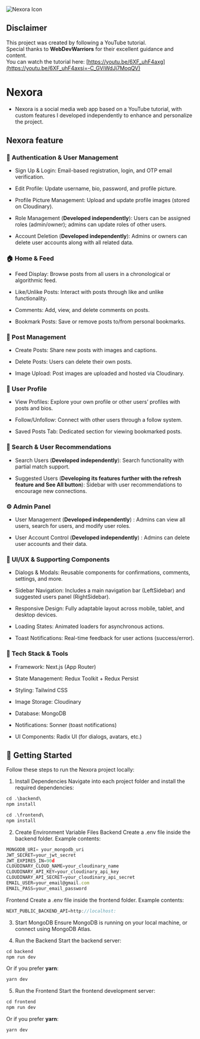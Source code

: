 ﻿![Nexora Icon](https://github.com/user-attachments/assets/f61e1107-b915-4a69-b6e2-4bc78cea7ade)

## Disclaimer

This project was created by following a YouTube tutorial.  
Special thanks to **WebDevWarriors** for their excellent guidance and content.  
You can watch the tutorial here: [https://youtu.be/6XF_uhF4axg](https://youtu.be/6XF_uhF4axsi=-C_GViWdJj7MoqQV)

# Nexora

- Nexora is a social media web app based on a YouTube tutorial, with custom features I developed independently to enhance and personalize the project.

## Nexora feature

### 🔐 Authentication & User Management

- Sign Up & Login: Email-based registration, login, and OTP email verification.

- Edit Profile: Update username, bio, password, and profile picture.

- Profile Picture Management: Upload and update profile images (stored on Cloudinary).

- Role Management (**Developed independently**): Users can be assigned roles (admin/owner); admins can update roles of other users.

- Account Deletion (**Developed independently**): Admins or owners can delete user accounts along with all related data.

### 🏠 Home & Feed

- Feed Display: Browse posts from all users in a chronological or algorithmic feed.

- Like/Unlike Posts: Interact with posts through like and unlike functionality.

- Comments: Add, view, and delete comments on posts.

- Bookmark Posts: Save or remove posts to/from personal bookmarks.

### 📝 Post Management

- Create Posts: Share new posts with images and captions.

- Delete Posts: Users can delete their own posts.

- Image Upload: Post images are uploaded and hosted via Cloudinary.

### 👤 User Profile

- View Profiles: Explore your own profile or other users’ profiles with posts and bios.

- Follow/Unfollow: Connect with other users through a follow system.

- Saved Posts Tab: Dedicated section for viewing bookmarked posts.

### 🔎 Search & User Recommendations

- Search Users (**Developed independently**): Search functionality with partial match support.

- Suggested Users (**Developing its features further with the refresh feature and See All button**): Sidebar with user recommendations to encourage new connections.

### ⚙️ Admin Panel

- User Management (**Developed independently**) : Admins can view all users, search for users, and modify user roles.

- User Account Control (**Developed independently**) : Admins can delete user accounts and their data.

### 💬 UI/UX & Supporting Components

- Dialogs & Modals: Reusable components for confirmations, comments, settings, and more.

- Sidebar Navigation: Includes a main navigation bar (LeftSidebar) and suggested users panel (RightSidebar).

- Responsive Design: Fully adaptable layout across mobile, tablet, and desktop devices.

- Loading States: Animated loaders for asynchronous actions.

- Toast Notifications: Real-time feedback for user actions (success/error).

### 🧰 Tech Stack & Tools

- Framework: Next.js (App Router)

- State Management: Redux Toolkit + Redux Persist

- Styling: Tailwind CSS

- Image Storage: Cloudinary

- Database: MongoDB

- Notifications: Sonner (toast notifications)

- UI Components: Radix UI (for dialogs, avatars, etc.)

## 🚀 Getting Started

Follow these steps to run the Nexora project locally:

1. Install Dependencies
   Navigate into each project folder and install the required dependencies:

```javascript
cd .\backend\
npm install
```

```javascript
cd .\frontend\
npm install
```

2. Create Environment Variable Files
   Backend Create a .env file inside the backend folder. Example contents:

```javascript
MONGODB_URI= your_mongodb_uri
JWT_SECRET=your_jwt_secret
JWT_EXPIRES_IN=90d
CLOUDINARY_CLOUD_NAME=your_cloudinary_name
CLOUDINARY_API_KEY=your_cloudinary_api_key
CLOUDINARY_API_SECRET=your_cloudinary_api_secret
EMAIL_USER=your_email@gmail.com
EMAIL_PASS=your_email_password
```

Frontend Create a .env file inside the frontend folder. Example contents:

```javascript
NEXT_PUBLIC_BACKEND_API=http://localhost:
```

3. Start MongoDB
   Ensure MongoDB is running on your local machine, or connect using MongoDB Atlas.

4. Run the Backend
   Start the backend server:

```javascript
cd backend
npm run dev
```

Or if you prefer **yarn**:

```javascript
yarn dev
```

5. Run the Frontend
   Start the frontend development server:

```javascript
cd frontend
npm run dev
```

Or if you prefer **yarn**:

```javascript
yarn dev
```
